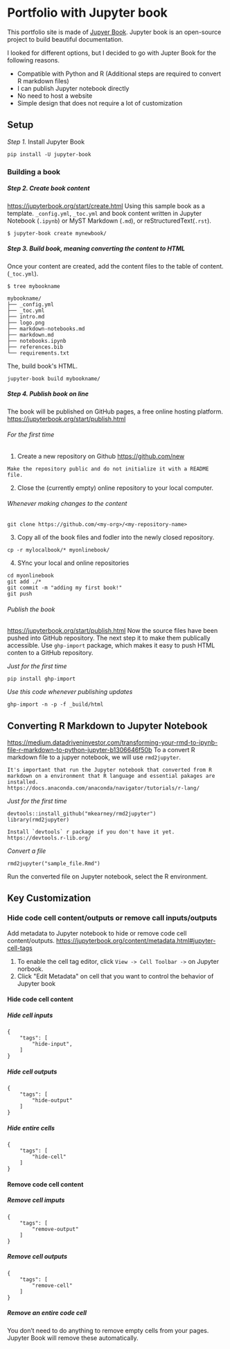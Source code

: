 # Portfolio with Jupyter book

This portfolio site is made of [Jupyer Book](https://jupyterbook.org/intro.html). Jupyter book is an open-source project to build beautiful documentation.  

I looked for different options, but I decided to go with Jupter Book for the following reasons.
- Compatible with Python and R (Additional steps are required to convert R markdown files)
- I can publish Jupyter notebook directly
- No need to host a website
- Simple design that does not require a lot of customization 

## Setup
*Step 1.*  Install Jupyter Book
```
pip install -U jupyter-book
```

### Building a book
##### *Step 2.*  Create book content
https://jupyterbook.org/start/create.html
Using this sample book as a template.
`_config.yml`, `_toc.yml` and book content written in Jupyter Notebook (`.ipynb`) or MyST Markdown (`.md`), or reStructuredText(`.rst`).
```
$ jupyter-book create mynewbook/
```

##### *Step 3.*  Build book, meaning converting the content to HTML
Once your content are created, add the content files to the table of content. (`_toc.yml`).

```
$ tree mybookname
```
```
mybookname/
├── _config.yml
├── _toc.yml
├── intro.md
├── logo.png
├── markdown-notebooks.md
├── markdown.md
├── notebooks.ipynb
├── references.bib
└── requirements.txt
```
The, build book's HTML.
```
jupyter-book build mybookname/
```

##### *Step 4.* Publish book on line
The book will be published on GitHub pages, a free online hosting platform.
https://jupyterbook.org/start/publish.html

###### For the first time
1. Create a new repository on Github https://github.com/new
```{note}
Make the repository public and do not initialize it with a README file.
```
2. Close the (currently empty) online repository to your local computer.

###### Whenever making changes to the content
```
git clone https://github.com/<my-org>/<my-repository-name>
```
3. Copy all of the book files and fodler into the newly closed repository.
```
cp -r mylocalbook/* myonlinebook/
```
4. SYnc your local and online repositories
```
cd myonlinebook
git add ./*
git commit -m "adding my first book!"
git push
```

###### Publish the book
https://jupyterbook.org/start/publish.html
Now the source files have been pushed into GitHub repository. The next step it to make them publically accessible. Use `ghp-import` package, which makes it easy to push HTML conten to a GitHub repository.

*Just for the first time*
```
pip install ghp-import
```
*Use this code whenever publishing updates*
```
ghp-import -n -p -f _build/html
```

## Converting R Markdown to Jupyter Notebook
https://medium.datadriveninvestor.com/transforming-your-rmd-to-ipynb-file-r-markdown-to-python-jupyter-b1306646f50b
To a convert R markdown file to a jupyer notebook, we will use `rmd2jupyter`.
```{note}
It's important that run the Jupyter notebook that converted from R markdown on a environment that R language and essential pakages are installed.
https://docs.anaconda.com/anaconda/navigator/tutorials/r-lang/
````

*Just for the first time*
```
devtools::install_github("mkearney/rmd2jupyter")
library(rmd2jupyter)
```

```{note}
Install `devtools` r package if you don't have it yet.
https://devtools.r-lib.org/
```

*Convert a file*
```
rmd2jupyter("sample_file.Rmd")
```

Run the converted file on Jupyter notebook, select the R environment.

## Key Customization
### Hide code cell content/outputs or remove call inputs/outputs
Add metadata to Jupyter notebook to hide or remove code cell content/outputs.
https://jupyterbook.org/content/metadata.html#jupyter-cell-tags
1. To enable the cell tag editor, click `View -> Cell Toolbar ->` on Jupyter norbook.
2. Click "Edit Metadata" on cell that you want to control the behavior of Jupyter book

#### Hide code cell content
##### Hide cell inputs
```
{
    "tags": [
        "hide-input",
    ]
}
```
##### Hide cell outputs
```
{
    "tags": [
        "hide-output"
    ]
}
```
##### Hide entire cells
```
{
    "tags": [
        "hide-cell"
    ]
}
```
#### Remove code cell content
##### Remove cell imputs
```
{
    "tags": [
        "remove-output"
    ]
}
```
##### Remove cell outputs
```
{
    "tags": [
        "remove-cell"
    ]
}
```
##### Remove an entire code cell
You don’t need to do anything to remove empty cells from your pages. Jupyter Book will remove these automatically. 

